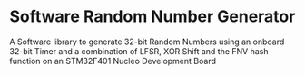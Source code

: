 # Software Random Number Generator
A Software library to generate 32-bit Random Numbers using an onboard 32-bit Timer
and a combination of LFSR, XOR Shift and the FNV hash function on an STM32F401
Nucleo Development Board
